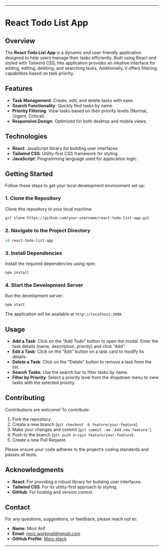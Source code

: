 
---

# React Todo List App

## Overview

The **React Todo List App** is a dynamic and user-friendly application designed to help users manage their tasks efficiently. Built using React and styled with Tailwind CSS, this application provides an intuitive interface for adding, editing, deleting, and searching tasks. Additionally, it offers filtering capabilities based on task priority.

## Features

- **Task Management**: Create, edit, and delete tasks with ease.
- **Search Functionality**: Quickly find tasks by name.
- **Priority Filtering**: View tasks based on their priority levels (Normal, Urgent, Critical).
- **Responsive Design**: Optimized for both desktop and mobile views.

## Technologies

- **React**: JavaScript library for building user interfaces.
- **Tailwind CSS**: Utility-first CSS framework for styling.
- **JavaScript**: Programming language used for application logic.

## Getting Started

Follow these steps to get your local development environment set up:

### **1. Clone the Repository**

Clone this repository to your local machine:

```bash
git clone https://github.com/your-username/react-todo-list-app.git
```

### **2. Navigate to the Project Directory**

```bash
cd react-todo-list-app
```

### **3. Install Dependencies**

Install the required dependencies using npm:

```bash
npm install
```

### **4. Start the Development Server**

Run the development server:

```bash
npm start
```

The application will be available at `http://localhost:3000`.

## Usage

- **Add a Task**: Click on the "Add Todo" button to open the modal. Enter the task details (name, description, priority) and click "Add".
- **Edit a Task**: Click on the "Edit" button on a task card to modify its details.
- **Delete a Task**: Click on the "Delete" button to remove a task from the list.
- **Search Tasks**: Use the search bar to filter tasks by name.
- **Filter by Priority**: Select a priority level from the dropdown menu to view tasks with the selected priority.

## Contributing

Contributions are welcome! To contribute:

1. Fork the repository.
2. Create a new branch (`git checkout -b feature/your-feature`).
3. Make your changes and commit (`git commit -am 'Add new feature'`).
4. Push to the branch (`git push origin feature/your-feature`).
5. Create a new Pull Request.

Please ensure your code adheres to the project’s coding standards and passes all tests.

## Acknowledgments

- **React**: For providing a robust library for building user interfaces.
- **Tailwind CSS**: For its utility-first approach to styling.
- **GitHub**: For hosting and version control.

## Contact

For any questions, suggestions, or feedback, please reach out to:

- **Name**: Moiz Arif
- **Email**: [moiz.workmail@gmail.com](mailto:your-email@example.com)
- **GitHub Profile**: [Moiz-stack](https://github.com/your-username)

---

